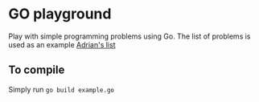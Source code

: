# GO playground
Play with simple programming problems using Go.
The list of problems is used as an example [Adrian's list](https://adriann.github.io/programming_problems.html)


## To compile
Simply run
`go build example.go`
